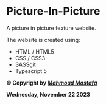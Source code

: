 # Picture-In-Picture

A picture in picture feature website.

The website is created using:

- HTML / HTML5
- CSS / CSS3
- SASSgit
- Typescript 5

**© Copyright by _[Mahmoud Mostafa](https://pph.me/mahmoudmostafa)_**

**Wednesday, November 22 2023**
